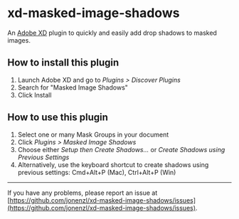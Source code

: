 # xd-masked-image-shadows
An [Adobe XD](https://www.adobe.com/products/xd.html) plugin to quickly and easily add drop shadows to masked images.

## How to install this plugin
1. Launch Adobe XD and go to *Plugins > Discover Plugins*
2. Search for "Masked Image Shadows"
3. Click Install

## How to use this plugin
1. Select one or many Mask Groups in your document
2. Click *Plugins > Masked Image Shadows*
3. Choose either *Setup then Create Shadows...* or *Create Shadows using Previous Settings*
4. Alternatively, use the keyboard shortcut to create shadows using previous settings: Cmd+Alt+P (Mac), Ctrl+Alt+P (Win)

---

If you have any problems, please report an issue at [https://github.com/jonenzl/xd-masked-image-shadows/issues](https://github.com/jonenzl/xd-masked-image-shadows/issues).
